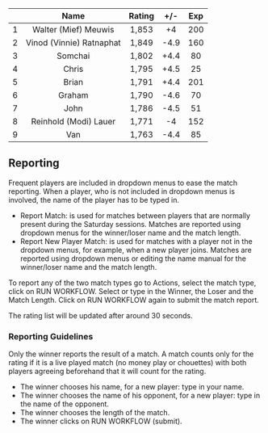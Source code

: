 | |Name|Rating|+/-|Exp|
|-|:--:|:----:|:-:|:-:|
|1|Walter (Mief) Meuwis|1,853|+4|200|
|2|Vinod (Vinnie) Ratnaphat|1,849|-4.9|160|
|3|Somchai|1,802|+4.4|80|
|4|Chris|1,795|+4.5|25|
|5|Brian|1,791|+4.4|201|
|6|Graham|1,790|-4.6|70|
|7|John|1,786|-4.5|51|
|8|Reinhold (Modi) Lauer|1,771|-4|152|
|9|Van|1,763|-4.4|85|

 

## Reporting

Frequent players are included in dropdown menus to ease the match reporting.
When a player, who is not included in dropdown menus is involved, the name of the player has to be typed in.

- Report Match:  is used for matches between players that are normally present during the Saturday sessions.
Matches are reported using dropdown menus for the winner/loser name and the match length.
- Report New Player Match:  is used for matches with a player not in the dropdown menus, for example, when a new player joins.
Matches are reported using dropdown menus or editing the name manual for the winner/loser name and the match length.

To report any of the two match types go to Actions, select the match type, click on RUN WORKFLOW.
Select or type in the Winner, the Loser and the Match Length.
Click on RUN WORKFLOW again to submit the match report.

The rating list will be updated after around 30 seconds.

### Reporting Guidelines

Only the winner reports the result of a match.
A match counts only for the rating if it is a live played match (no money play or chouettes)
with both players agreeing beforehand that it will count for the rating.

- The winner chooses his name, for a new player: type in your name.
- The winner chooses the name of his opponent, for a new player: type in the name of the opponent.
- The winner chooses the length of the match.
- The winner clicks on RUN WORKFLOW (submit).
